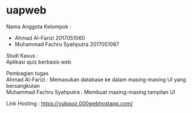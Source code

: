 # uapweb

Nama Anggota Kelompok :
- Ahmad Al-Farizi             2017051060
- Muhammad Fachru Syahputra   2017051087

Studi Kasus           : </br>
Aplikasi quiz berbasis web

Pembagian tugas </br>
Ahmad Al-Farizi           : Memasukan database ke dalam masing-masing UI yang bersangkutan </br>
Muhammad Fachru Syahputra : Membuat masing-masing tampilan UI

Link Hosting :
https://yukquiz.000webhostapp.com/


